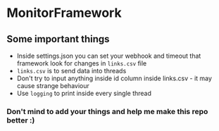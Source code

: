 # MonitorFramework

## Some important things
- Inside settings.json you can set your webhook and timeout that framework look for changes in `links.csv` file
- `links.csv` is to send data into threads
- Don't try to input anything inside id column inside links.csv - it may cause strange behaviour
- Use `logging` to print inside every single thread

### Don't mind to add your things and help me make this repo better :)